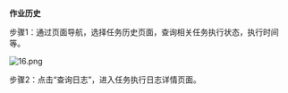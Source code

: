 **作业历史**

步骤1：通过页面导航，选择任务历史页面，查询相关任务执行状态，执行时间等。

![16.png](https://img1.jcloudcs.com/cms/b11e5875-be70-4678-8a65-fe42e98ad48f20180404162216.png)

步骤2：点击“查询日志”，进入任务执行日志详情页面。